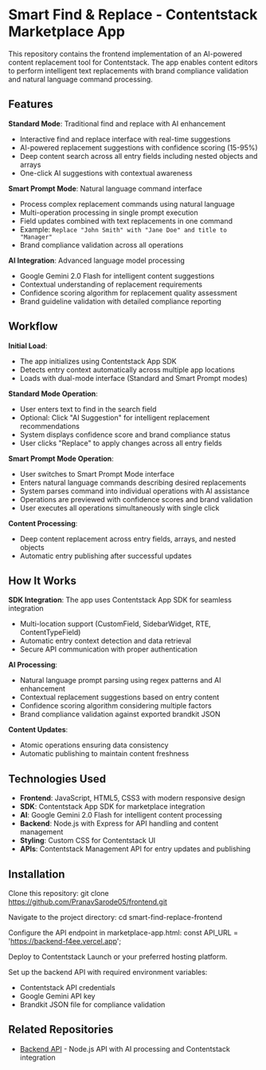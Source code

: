 # Smart Find & Replace - Contentstack Marketplace App

This repository contains the frontend implementation of an AI-powered content replacement tool for Contentstack. The app enables content editors to perform intelligent text replacements with brand compliance validation and natural language command processing.

## Features

**Standard Mode**: Traditional find and replace with AI enhancement
- Interactive find and replace interface with real-time suggestions
- AI-powered replacement suggestions with confidence scoring (15-95%)
- Deep content search across all entry fields including nested objects and arrays
- One-click AI suggestions with contextual awareness

**Smart Prompt Mode**: Natural language command interface
- Process complex replacement commands using natural language
- Multi-operation processing in single prompt execution
- Field updates combined with text replacements in one command
- Example: `Replace "John Smith" with "Jane Doe" and title to "Manager"`
- Brand compliance validation across all operations

**AI Integration**: Advanced language model processing
- Google Gemini 2.0 Flash for intelligent content suggestions
- Contextual understanding of replacement requirements
- Confidence scoring algorithm for replacement quality assessment
- Brand guideline validation with detailed compliance reporting

## Workflow

**Initial Load**:
- The app initializes using Contentstack App SDK
- Detects entry context automatically across multiple app locations
- Loads with dual-mode interface (Standard and Smart Prompt modes)

**Standard Mode Operation**:
- User enters text to find in the search field
- Optional: Click "AI Suggestion" for intelligent replacement recommendations
- System displays confidence score and brand compliance status
- User clicks "Replace" to apply changes across all entry fields

**Smart Prompt Mode Operation**:
- User switches to Smart Prompt Mode interface
- Enters natural language commands describing desired replacements
- System parses command into individual operations with AI assistance
- Operations are previewed with confidence scores and brand validation
- User executes all operations simultaneously with single click

**Content Processing**:
- Deep content replacement across entry fields, arrays, and nested objects
- Automatic entry publishing after successful updates

## How It Works

**SDK Integration**: The app uses Contentstack App SDK for seamless integration
- Multi-location support (CustomField, SidebarWidget, RTE, ContentTypeField)
- Automatic entry context detection and data retrieval
- Secure API communication with proper authentication

**AI Processing**: 
- Natural language prompt parsing using regex patterns and AI enhancement
- Contextual replacement suggestions based on entry content
- Confidence scoring algorithm considering multiple factors
- Brand compliance validation against exported brandkit JSON

**Content Updates**:
- Atomic operations ensuring data consistency
- Automatic publishing to maintain content freshness

## Technologies Used

- **Frontend**: JavaScript, HTML5, CSS3 with modern responsive design
- **SDK**: Contentstack App SDK for marketplace integration
- **AI**: Google Gemini 2.0 Flash for intelligent content processing
- **Backend**: Node.js with Express for API handling and content management
- **Styling**: Custom CSS for Contentstack UI
- **APIs**: Contentstack Management API for entry updates and publishing

## Installation

Clone this repository:
git clone https://github.com/PranavSarode05/frontend.git


Navigate to the project directory:
cd smart-find-replace-frontend


Configure the API endpoint in marketplace-app.html:
const API_URL = 'https://backend-f4ee.vercel.app';


Deploy to Contentstack Launch or your preferred hosting platform.

Set up the backend API with required environment variables:
- Contentstack API credentials
- Google Gemini API key
- Brandkit JSON file for compliance validation

## Related Repositories

- [Backend API](https://github.com/PranavSarode05/backend--) - Node.js API with AI processing and Contentstack integration
